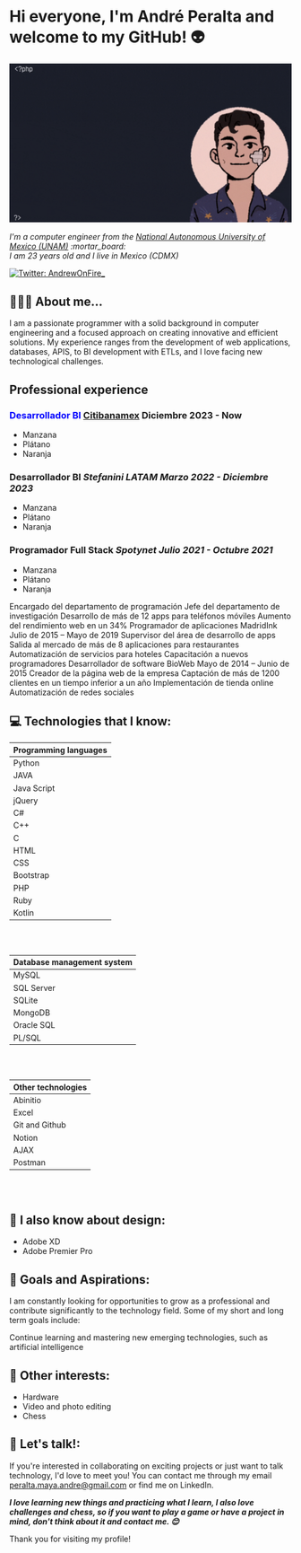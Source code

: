 <h1> Hi everyone, I'm André Peralta and welcome to my GitHub! 👽 </h1>

<img src="https://raw.githubusercontent.com/AndrePeraltaMaya/AndrePeraltaMaya/main/imageGif.gif" alt="Welcome!" />

<p><em>I'm a computer engineer from the <a href="https://www.unam.mx/"> National Autonomous University of Mexico (UNAM)</a>  :mortar_board:
<br> I am 23 years old and I live in Mexico (CDMX) </p></em>

[![Twitter: AndrewOnFire_](https://img.shields.io/twitter/follow/AndrewOnFire_?style=social)](https://twitter.com/AndrewOnFire_)


## 👨🏻‍💻 About me...  

I am a passionate programmer with a solid background in computer engineering and a focused approach on creating innovative and efficient solutions. My experience ranges from the development of web applications, databases, APIS, to BI development with ETLs, and I love facing new technological challenges.


## Professional experience


### <b style="color: blue"> Desarrollador BI </b>  **[Citibanamex](https://www.banamex.com/)**  Diciembre 2023 - Now 

  * Manzana
  * Plátano
  * Naranja


<h3>Desarrollador BI </b> <i> Stefanini LATAM  Marzo 2022 - Diciembre 2023  </i></h2>
<ul>
  <li>Manzana</li>
  <li>Plátano</li>
  <li>Naranja</li>
</ul>

<h3>Programador Full Stack </b> <i> Spotynet Julio 2021 - Octubre 2021  </i></h2>
<ul>
  <li>Manzana</li>
  <li>Plátano</li>
  <li>Naranja</li>
</ul>

Encargado del departamento de programación
Jefe del departamento de investigación
Desarrollo de más de 12 apps para teléfonos móviles
Aumento del rendimiento web en un 34%
Programador de aplicaciones MadridInk Julio de 2015 – Mayo de 2019
Supervisor del área de desarrollo de apps
Salida al mercado de más de 8 aplicaciones para restaurantes
Automatización de servicios para hoteles
Capacitación a nuevos programadores
Desarrollador de software BioWeb Mayo de 2014 – Junio de 2015
Creador de la página web de la empresa
Captación de más de 1200 clientes en un tiempo inferior a un año
Implementación de tienda online
Automatización de redes sociales


## :computer: Technologies that I know:



| Programming languages |
| --- |
| Python |
| JAVA |
| Java Script |
| jQuery  |
| C# |
| C++ | 
| C |
| HTML |
| CSS | 
| Bootstrap |
| PHP | 
| Ruby |
| Kotlin |

<br>
<br>

|  Database management system|
| --- |
| MySQL |
| SQL Server |
| SQLite |
| MongoDB | 
| Oracle SQL |
| PL/SQL |

<br>
<br>


|  Other technologies|
| --- |
| Abinitio |
| Excel |
| Git and Github |
| Notion |
| AJAX |
| Postman |

<br>
<br>

## :art: I also know about design:
<ul>
    <li>Adobe XD</li>
    <li>Adobe Premier Pro</li>
</ul>  
      



## :closed_book: Goals and Aspirations:


I am constantly looking for opportunities to grow as a professional and contribute significantly to the technology field. Some of my short and long term goals include:

Continue learning and mastering new emerging technologies, such as artificial intelligence



## :tada: Other interests:

<ul>
    <li>Hardware</li>
    <li>Video and photo editing</li>
    <li>Chess</li>
</ul>

<!--
### :floppy_disk: Some stats :
[![AndrePeraltaMaya GitHub stats](https://github-readme-stats.vercel.app/api?username=AndrePeraltaMaya)](https://github.com/AndrePeraltaMaya/github-readme-stats)
-->


## :tada: Let's talk!:

If you're interested in collaborating on exciting projects or just want to talk technology, I'd love to meet you! You can contact me through my email peralta.maya.andre@gmail.com or find me on LinkedIn.


<em><b>I love learning new things and practicing what I learn, I also love challenges and chess, so if you want to play a game or have a project in mind, don't think about it and contact me. :blush: </b></em>


Thank you for visiting my profile!


